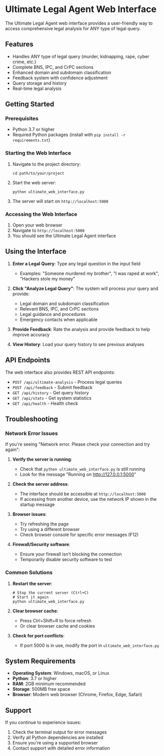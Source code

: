 # Ultimate Legal Agent Web Interface

The Ultimate Legal Agent web interface provides a user-friendly way to access comprehensive legal analysis for ANY type of legal query.

## Features

- Handles ANY type of legal query (murder, kidnapping, rape, cyber crime, etc.)
- Complete BNS, IPC, and CrPC sections
- Enhanced domain and subdomain classification
- Feedback system with confidence adjustment
- Query storage and history
- Real-time legal analysis

## Getting Started

### Prerequisites

- Python 3.7 or higher
- Required Python packages (install with `pip install -r requirements.txt`)

### Starting the Web Interface

1. Navigate to the project directory:
   ```
   cd path/to/your/project
   ```

2. Start the web server:
   ```
   python ultimate_web_interface.py
   ```

3. The server will start on `http://localhost:5000`

### Accessing the Web Interface

1. Open your web browser
2. Navigate to `http://localhost:5000`
3. You should see the Ultimate Legal Agent interface

## Using the Interface

1. **Enter a Legal Query**: Type any legal question in the input field
   - Examples: "Someone murdered my brother", "I was raped at work", "Hackers stole my money"
   
2. **Click "Analyze Legal Query"**: The system will process your query and provide:
   - Legal domain and subdomain classification
   - Relevant BNS, IPC, and CrPC sections
   - Legal guidance and procedures
   - Emergency contacts when applicable

3. **Provide Feedback**: Rate the analysis and provide feedback to help improve accuracy

4. **View History**: Load your query history to see previous analyses

## API Endpoints

The web interface also provides REST API endpoints:

- `POST /api/ultimate-analysis` - Process legal queries
- `POST /api/feedback` - Submit feedback
- `GET /api/history` - Get query history
- `GET /api/stats` - Get system statistics
- `GET /api/health` - Health check

## Troubleshooting

### Network Error Issues

If you're seeing "Network error. Please check your connection and try again":

1. **Verify the server is running**:
   - Check that `python ultimate_web_interface.py` is still running
   - Look for the message "Running on http://127.0.0.1:5000"

2. **Check the server address**:
   - The interface should be accessible at `http://localhost:5000`
   - If accessing from another device, use the network IP shown in the startup message

3. **Browser issues**:
   - Try refreshing the page
   - Try using a different browser
   - Check browser console for specific error messages (F12)

4. **Firewall/Security software**:
   - Ensure your firewall isn't blocking the connection
   - Temporarily disable security software to test

### Common Solutions

1. **Restart the server**:
   ```
   # Stop the current server (Ctrl+C)
   # Start it again
   python ultimate_web_interface.py
   ```

2. **Clear browser cache**:
   - Press Ctrl+Shift+R to force refresh
   - Or clear browser cache and cookies

3. **Check for port conflicts**:
   - If port 5000 is in use, modify the port in `ultimate_web_interface.py`

## System Requirements

- **Operating System**: Windows, macOS, or Linux
- **Python**: 3.7 or higher
- **RAM**: 2GB minimum recommended
- **Storage**: 500MB free space
- **Browser**: Modern web browser (Chrome, Firefox, Edge, Safari)

## Support

If you continue to experience issues:

1. Check the terminal output for error messages
2. Verify all Python dependencies are installed
3. Ensure you're using a supported browser
4. Contact support with detailed error information